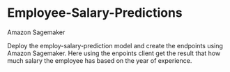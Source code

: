 # Employee-Salary-Predictions
Amazon Sagemaker

Deploy the employ-salary-prediction model and create the endpoints using Amazon Sagemaker. Here using the enpoints client get the result that how much salary the employee has based on the year of experience.
